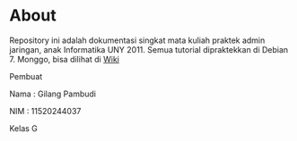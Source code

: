 # About

Repository ini adalah dokumentasi singkat mata kuliah praktek admin jaringan, anak Informatika UNY 2011. 
Semua tutorial dipraktekkan di Debian 7.
Monggo, bisa dilihat di [Wiki](https://github.com/gilankpam/jarkom/wiki)

Pembuat

Nama : Gilang Pambudi

NIM : 11520244037

Kelas G